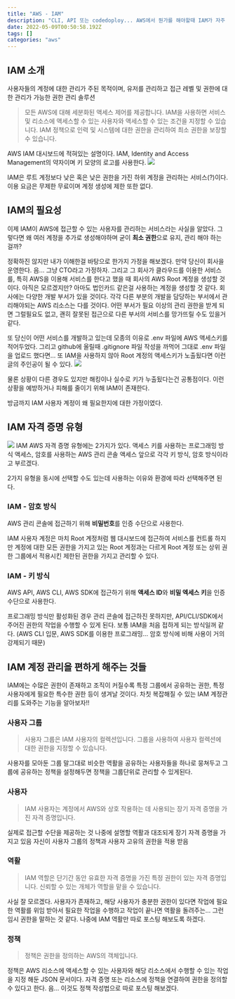 ```yaml
---
title: "AWS - IAM"
description: "CLI, API 또는 codedoploy... AWS에서 뭔가를 해야할때 IAM가 자주 등장한다. 한번 간단하게 알아보자!!"
date: 2022-05-09T00:50:58.192Z
tags: []
categories: "aws"
---
```

## IAM 소개

사용자들의 계정에 대한 관리가 주된 목적이며,
유저를 관리하고 접근 레벨 및 권한에 대한 관리가 가능한 권한 관리 솔루션

> 모든 AWS에 대해 세분화된 액세스 제어를 제공합니다.
> IAM을 사용하면 서비스 및 리소스에 액세스할 수 있는 사용자와 액세스할 수 있는 조건을 지정할 수 있습니다.
> IAM 정책으로 인력 및 시스템에 대한 권한을 관리하여 최소 권한을 보장할 수 있습니다.

AWS IAM 대시보드에 적혀있는 설명이다.
IAM, Identity and Access Management의 약자이며 키 모양의 로고를 사용한다.
![](/images/a4b4483d-f6e3-4cc0-8fa1-c78a8b440f49-image.png)

IAM은 루트 계정보다 낮은 혹은 낮은 권한을 가진 하위 계정을 관리하는 서비스(?)이다.
이용 요금은 무제한 무료이며 계정 생성에 제한 또한 없다.

## IAM의 필요성
이제 IAM이 AWS에 접근할 수 있는 사용자를 관리하는 서비스라는 사실을 알았다.
그렇다면 왜 여러 계정을 추가로 생성해야하며 굳이 **최소 권한**으로 유지, 관리 해야 하는 걸까?

정확하진 않지만 내가 이해한걸 바탕으로 한가지 가정을 해보겠다.
만약 당신이 회사을 운영한다. 음... 그냥 CTO라고 가정하자.
그리고 그 회사가 클라우드를 이용한 서비스를, 특히 AWS을 이용해 서비스를 한다고 했을 때
회사의 AWS Root 계정을 생성할 것이다.
아직은 모르겠지만? 아마도 법인카드 같은걸 사용하는 계정을 생성할 것 같다.
회사에는 다양한 개발 부서가 있을 것이다.
각각 다른 부분의 개발을 담당하는 부서에서 관리해야되는 AWS 리소스는 다를 것이다.
어떤 부서가 필요 이상의 관리 권한을 받게 되면 그럴필요도 없고, 괜히 잘못된 접근으로 다른 부서의 서비스를 망가뜨릴 수도 있을거 같다.

또 당신이 어떤 서비스를 개발하고 있는데 모종의 이유로 .env 파일에 AWS 액세스키를 적어두었다.
그리고 github에 올릴때 .gitignore 파일 작성을 까먹어 그대로 .env 파일을 업로드 했다면...
또 IAM을 사용하지 않아 Root 계정의 액세스키가 노출됬다면 이런 글의 주인공이 될 수 있다.
![](/images/bdf34e08-c4e2-4dc0-9a1d-8015fa1aefb5-image.png)

물론 상황이 다른 경우도 있지만 해킹이나 실수로 키가 누출됬다는건 공통점이다.
이런 상황을 예방하거나 피해를 줄이기 위해 IAM이 존재한다.

방금까지 IAM 사용자 계정이 왜 필요한지에 대한 가정이였다.

## IAM 자격 증명 유형
![](/images/8eab1eb3-bc5e-479b-92b6-6fed61a9d6ce-image.png)
IAM AWS 자격 증명 유형에는 2가지가 있다.
액세스 키를 사용하는 프로그래밍 방식 액세스, 암호를 사용하는 AWS 관리 콘솔 액세스
앞으로 각각 키 방식, 암호 방식이라고 부르겠다.

2가지 유형을 동시에 선택할 수도 있는데 사용하는 이유와 환경에 따라 선택해주면 된다.

### IAM - 암호 방식

AWS 관리 콘솔에 접근하기 위해 **비밀번호**를 인증 수단으로 사용한다.

IAM 사용자 계정은 마치 Root 계정처럼 웹 대시보드에 접근하여 서비스를 컨트롤 하지만
계정에 대한 모든 권한을 가지고 있는 Root 계정과는 다르게 Root 계정 또는 상위 권한 그룹에서 적용시킨 제한된 권한을 가지고 관리할 수 있다.


### IAM - 키 방식

AWS API, AWS CLI, AWS SDK에 접근하기 위해 **액세스 ID**와 **비밀 엑세스 키**을 인증수단으로 사용한다.

프로그래밍 방식만 활성화된 경우 관리 콘솔에 접근하진 못하지만, API/CLI/SDK에서 주어진 권한의 작업을 수행할 수 있게 된다.
보통 IAM을 처음 접하게 되는 방식일꺼 같다.
(AWS CLI 입문, AWS SDK를 이용한 프로그래밍... 암호 방식에 비해 사용이 거의 강제되기 때문)

## IAM 계정 관리을 편하게 해주는 것들

IAM에는 수많은 권한이 존재하고 조직이 커질수록 특정 그룹에서 공유하는 권한, 특정 사용자에게 필요한 특수한 권한 등이 생겨날 것이다.
차칫 복잡해질 수 있는 IAM 계정관리를 도와주는 기능을 알아보자!!

### 사용자 그룹
> 사용자 그룹은 IAM 사용자의 컬렉션입니다. 그룹을 사용하여 사용자 컬렉션에 대한 권한을 지정할 수 있습니다.

사용자를 모아둔 그룹
말그대로 비슷한 역활을 공유하는 사용자들을 하나로 뭉쳐두고 그룹에 공유하는 정책을 설정해두면 정책을 그룹단위로 관리할 수 있게된다.

### 사용자
> IAM 사용자는 계정에서 AWS와 상호 작용하는 데 사용되는 장기 자격 증명을 가진 자격 증명입니다.

실제로 접근할 수단을 제공하는 것
나중에 설명할 역활과 대조되게 장기 자격 증명을 가지고 있음
자신이 사용자 그룹의 정책과 사용자 고유의 권한을 적용 받음


### 역활
> IAM 역할은 단기간 동안 유효한 자격 증명을 가진 특정 권한이 있는 자격 증명입니다. 신뢰할 수 있는 개체가 역할을 맡을 수 있습니다.

사실 잘 모르겠다.
사용자가 존재하고, 해당 사용자가 충분한 권한이 있다면 작업에 필요한 역활를 위임 받아서 필요한 작업을 수행하고 작업이 끝나면 역활을 돌려주는... 그런 임시 권한을 말하는 것 같다.
나중에 IAM 역활만 따로 포스팅 해보도록 하겠다.



### 정책
> 정책은 권한을 정의하는 AWS의 객체입니다.

정책은 AWS 리소스에 액세스할 수 있는 사용자와 해당 리소스에서 수행할 수 있는 작업을 지정 해둔 JSON 문서이다.
자격 증명 또는 리소스에 정책을 연결하여 권한을 정의할 수 있다고 한다.
음... 이것도 정책 작성법으로 따로 포스팅 해보겠다.